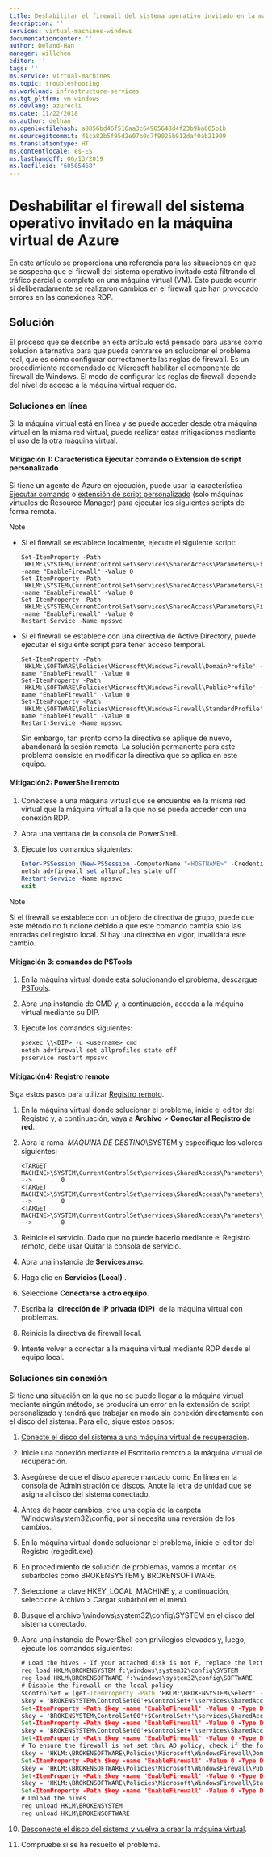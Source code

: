 ```yaml
---
title: Deshabilitar el firewall del sistema operativo invitado en la máquina virtual de Azure | Microsoft Docs
description: ''
services: virtual-machines-windows
documentationcenter: ''
author: Deland-Han
manager: willchen
editor: ''
tags: ''
ms.service: virtual-machines
ms.topic: troubleshooting
ms.workload: infrastructure-services
ms.tgt_pltfrm: vm-windows
ms.devlang: azurecli
ms.date: 11/22/2018
ms.author: delhan
ms.openlocfilehash: a8856bd46f516aa3c64965648d4f23b9ba665b1b
ms.sourcegitcommit: 41ca82b5f95d2e07b0c7f9025b912daf0ab21909
ms.translationtype: HT
ms.contentlocale: es-ES
ms.lasthandoff: 06/13/2019
ms.locfileid: "60505468"
---
```

# <a name="disable-the-guest-os-firewall-in-azure-vm"></a>Deshabilitar el firewall del sistema operativo invitado en la máquina virtual de Azure

En este artículo se proporciona una referencia para las situaciones en que se sospecha que el firewall del sistema operativo invitado está filtrando el tráfico parcial o completo en una máquina virtual (VM). Esto puede ocurrir si deliberadamente se realizaron cambios en el firewall que han provocado errores en las conexiones RDP.

## <a name="solution"></a>Solución

El proceso que se describe en este artículo está pensado para usarse como solución alternativa para que pueda centrarse en solucionar el problema real, que es cómo configurar correctamente las reglas de firewall. Es un procedimiento recomendado de Microsoft habilitar el componente de firewall de Windows. El modo de configurar las reglas de firewall depende del nivel de acceso a la máquina virtual requerido.

### <a name="online-solutions"></a>Soluciones en línea 

Si la máquina virtual está en línea y se puede acceder desde otra máquina virtual en la misma red virtual, puede realizar estas mitigaciones mediante el uso de la otra máquina virtual.

#### <a name="mitigation-1-custom-script-extension-or-run-command-feature"></a>Mitigación 1: Característica Ejecutar comando o Extensión de script personalizado

Si tiene un agente de Azure en ejecución, puede usar la característica [Ejecutar comando](../windows/run-command.md) o [extensión de script personalizado](../extensions/custom-script-windows.md) (solo máquinas virtuales de Resource Manager) para ejecutar los siguientes scripts de forma remota.

> [!Note]
> * Si el firewall se establece localmente, ejecute el siguiente script:
>   ```
>   Set-ItemProperty -Path 'HKLM:\SYSTEM\CurrentControlSet\services\SharedAccess\Parameters\FirewallPolicy\DomainProfile' -name "EnableFirewall" -Value 0
>   Set-ItemProperty -Path 'HKLM:\SYSTEM\CurrentControlSet\services\SharedAccess\Parameters\FirewallPolicy\PublicProfile' -name "EnableFirewall" -Value 0
>   Set-ItemProperty -Path 'HKLM:\SYSTEM\CurrentControlSet\services\SharedAccess\Parameters\FirewallPolicy\Standardprofile' -name "EnableFirewall" -Value 0 
>   Restart-Service -Name mpssvc
>   ```
> * Si el firewall se establece con una directiva de Active Directory, puede ejecutar el siguiente script para tener acceso temporal. 
>   ```
>   Set-ItemProperty -Path 'HKLM:\SOFTWARE\Policies\Microsoft\WindowsFirewall\DomainProfile' -name "EnableFirewall" -Value 0
>   Set-ItemProperty -Path 'HKLM:\SOFTWARE\Policies\Microsoft\WindowsFirewall\PublicProfile' -name "EnableFirewall" -Value 0
>   Set-ItemProperty -Path 'HKLM:\SOFTWARE\Policies\Microsoft\WindowsFirewall\StandardProfile' name "EnableFirewall" -Value 0
>   Restart-Service -Name mpssvc
>   ```
>   Sin embargo, tan pronto como la directiva se aplique de nuevo, abandonará la sesión remota. La solución permanente para este problema consiste en modificar la directiva que se aplica en este equipo.

#### <a name="mitigation-2-remote-powershell"></a>Mitigación2: PowerShell remoto

1.  Conéctese a una máquina virtual que se encuentre en la misma red virtual que la máquina virtual a la que no se pueda acceder con una conexión RDP.

2.  Abra una ventana de la consola de PowerShell.

3.  Ejecute los comandos siguientes:

    ```powershell
    Enter-PSSession (New-PSSession -ComputerName "<HOSTNAME>" -Credential (Get-Credential) -SessionOption (New-PSSessionOption -SkipCACheck -SkipCNCheck)) 
    netsh advfirewall set allprofiles state off
    Restart-Service -Name mpssvc 
    exit
    ```

> [!Note]
> Si el firewall se establece con un objeto de directiva de grupo, puede que este método no funcione debido a que este comando cambia solo las entradas del registro local. Si hay una directiva en vigor, invalidará este cambio. 

#### <a name="mitigation-3-pstools-commands"></a>Mitigación 3: comandos de PSTools

1.  En la máquina virtual donde está solucionando el problema, descargue [PSTools](https://docs.microsoft.com/sysinternals/downloads/pstools).

2.  Abra una instancia de CMD y, a continuación, acceda a la máquina virtual mediante su DIP.

3.  Ejecute los comandos siguientes:

    ```cmd
    psexec \\<DIP> -u <username> cmd
    netsh advfirewall set allprofiles state off
    psservice restart mpssvc
    ```

#### <a name="mitigation-4-remote-registry"></a>Mitigación4: Registro remoto 

Siga estos pasos para utilizar [Registro remoto](https://support.microsoft.com/help/314837/how-to-manage-remote-access-to-the-registry).

1.  En la máquina virtual donde solucionar el problema, inicie el editor del Registro y, a continuación, vaya a **Archivo** > **Conectar al Registro de red**.

2.  Abra la rama  *MÁQUINA DE DESTINO*\SYSTEM y especifique los valores siguientes:

    ```
    <TARGET MACHINE>\SYSTEM\CurrentControlSet\services\SharedAccess\Parameters\FirewallPolicy\DomainProfile\EnableFirewall           -->        0 
    <TARGET MACHINE>\SYSTEM\CurrentControlSet\services\SharedAccess\Parameters\FirewallPolicy\PublicProfile\EnableFirewall           -->        0 
    <TARGET MACHINE>\SYSTEM\CurrentControlSet\services\SharedAccess\Parameters\FirewallPolicy\StandardProfile\EnableFirewall         -->        0
    ```

3.  Reinicie el servicio. Dado que no puede hacerlo mediante el Registro remoto, debe usar Quitar la consola de servicio.

4.  Abra una instancia de **Services.msc**.

5.  Haga clic en **Servicios (Local)** .

6.  Seleccione **Conectarse a otro equipo**.

7.  Escriba la  **dirección de IP privada (DIP)**  de la máquina virtual con problemas.

8.  Reinicie la directiva de firewall local.

9.  Intente volver a conectar a la máquina virtual mediante RDP desde el equipo local.

### <a name="offline-solutions"></a>Soluciones sin conexión 

Si tiene una situación en la que no se puede llegar a la máquina virtual mediante ningún método, se producirá un error en la extensión de script personalizado y tendrá que trabajar en modo sin conexión directamente con el disco del sistema. Para ello, sigue estos pasos:

1.  [Conecte el disco del sistema a una máquina virtual de recuperación](troubleshoot-recovery-disks-portal-windows.md).

2.  Inicie una conexión mediante el Escritorio remoto a la máquina virtual de recuperación.

3.  Asegúrese de que el disco aparece marcado como En línea en la consola de Administración de discos. Anote la letra de unidad que se asigna al disco del sistema conectado.

4.  Antes de hacer cambios, cree una copia de la carpeta \Windows\system32\config, por si necesita una reversión de los cambios.

5.  En la máquina virtual donde solucionar el problema, inicie el editor del Registro (regedit.exe). 

6.  En procedimiento de solución de problemas, vamos a montar los subárboles como BROKENSYSTEM y BROKENSOFTWARE.

7.  Seleccione la clave HKEY_LOCAL_MACHINE y, a continuación, seleccione Archivo > Cargar subárbol en el menú.

8.  Busque el archivo \windows\system32\config\SYSTEM en el disco del sistema conectado.

9.  Abra una instancia de PowerShell con privilegios elevados y, luego, ejecute los comandos siguientes:

    ```cmd
    # Load the hives - If your attached disk is not F, replace the letter assignment here
    reg load HKLM\BROKENSYSTEM f:\windows\system32\config\SYSTEM
    reg load HKLM\BROKENSOFTWARE f:\windows\system32\config\SOFTWARE 
    # Disable the firewall on the local policy
    $ControlSet = (get-ItemProperty -Path 'HKLM:\BROKENSYSTEM\Select' -name "Current").Current
    $key = 'BROKENSYSTEM\ControlSet00'+$ControlSet+'\services\SharedAccess\Parameters\FirewallPolicy\DomainProfile'
    Set-ItemProperty -Path $key -name 'EnableFirewall' -Value 0 -Type Dword -force
    $key = 'BROKENSYSTEM\ControlSet00'+$ControlSet+'\services\SharedAccess\Parameters\FirewallPolicy\PublicProfile'
    Set-ItemProperty -Path $key -name 'EnableFirewall' -Value 0 -Type Dword -force
    $key = 'BROKENSYSTEM\ControlSet00'+$ControlSet+'\services\SharedAccess\Parameters\FirewallPolicy\StandardProfile'
    Set-ItemProperty -Path $key -name 'EnableFirewall' -Value 0 -Type Dword -force
    # To ensure the firewall is not set thru AD policy, check if the following registry entries exist and if they do, then check if the following entries exist:
    $key = 'HKLM:\BROKENSOFTWARE\Policies\Microsoft\WindowsFirewall\DomainProfile'
    Set-ItemProperty -Path $key -name 'EnableFirewall' -Value 0 -Type Dword -force
    $key = 'HKLM:\BROKENSOFTWARE\Policies\Microsoft\WindowsFirewall\PublicProfile'
    Set-ItemProperty -Path $key -name 'EnableFirewall' -Value 0 -Type Dword -force
    $key = 'HKLM:\BROKENSOFTWARE\Policies\Microsoft\WindowsFirewall\StandardProfile'
    Set-ItemProperty -Path $key -name 'EnableFirewall' -Value 0 -Type Dword -force
    # Unload the hives
    reg unload HKLM\BROKENSYSTEM
    reg unload HKLM\BROKENSOFTWARE
    ```

10. [Desconecte el disco del sistema y vuelva a crear la máquina virtual](troubleshoot-recovery-disks-portal-windows.md).

11. Compruebe si se ha resuelto el problema.
